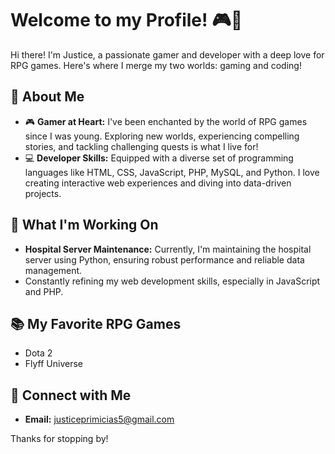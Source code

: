 # Welcome to my Profile! 🎮👾

Hi there! I'm Justice, a passionate gamer and developer with a deep love for RPG games. Here's where I merge my two worlds: gaming and coding!

## 🎲 About Me
- 🎮 **Gamer at Heart:** I've been enchanted by the world of RPG games since I was young. Exploring new worlds, experiencing compelling stories, and tackling challenging quests is what I live for!
- 💻 **Developer Skills:** Equipped with a diverse set of programming languages like HTML, CSS, JavaScript, PHP, MySQL, and Python. I love creating interactive web experiences and diving into data-driven projects.

## 💼 What I'm Working On
- **Hospital Server Maintenance:** Currently, I'm maintaining the hospital server using Python, ensuring robust performance and reliable data management.
- Constantly refining my web development skills, especially in JavaScript and PHP.

## 📚 My Favorite RPG Games
- Dota 2
- Flyff Universe

## 🤝 Connect with Me
- **Email:** justiceprimicias5@gmail.com

Thanks for stopping by!
